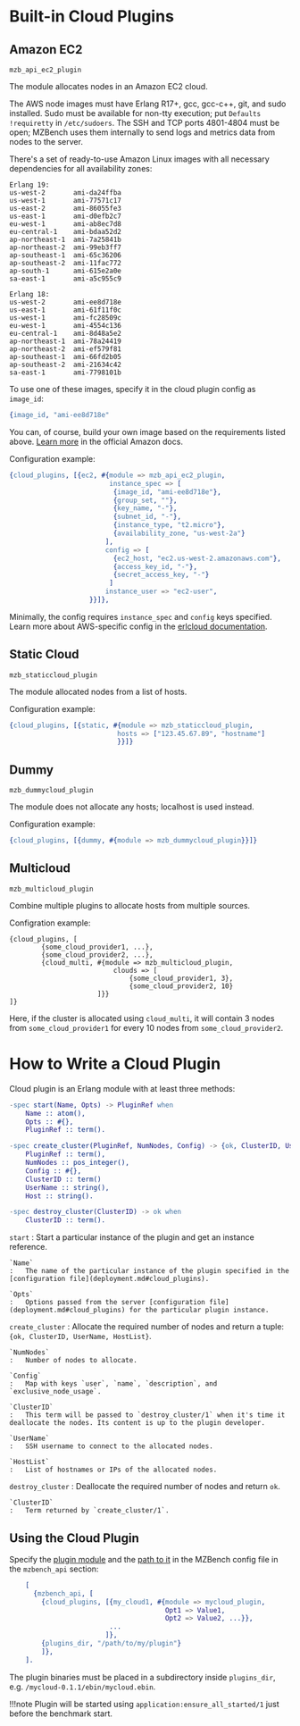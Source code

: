 # Built-in Cloud Plugins

## Amazon EC2

`mzb_api_ec2_plugin`

The module allocates nodes in an Amazon EC2 cloud.

The AWS node images must have Erlang R17+, gcc, gcc-c++, git, and sudo installed. Sudo must be available for non-tty execution; put `Defaults !requiretty` in `/etc/sudoers`. The SSH and TCP ports 4801-4804 must be open; MZBench uses them internally to send logs and metrics data from nodes to the server.

There's a set of ready-to-use Amazon Linux images with all necessary dependencies for all availability zones:

```
Erlang 19:
us-west-2       ami-da24ffba
us-west-1       ami-77571c17
us-east-2       ami-86055fe3
us-east-1       ami-d0efb2c7
eu-west-1       ami-ab8ec7d8
eu-central-1    ami-bdaa52d2
ap-northeast-1  ami-7a25841b
ap-northeast-2  ami-99eb3ff7
ap-southeast-1  ami-65c36206
ap-southeast-2  ami-11fac772
ap-south-1      ami-615e2a0e
sa-east-1       ami-a5c955c9

Erlang 18:
us-west-2       ami-ee8d718e
us-east-1       ami-61f11f0c
us-west-1       ami-fc28509c
eu-west-1       ami-4554c136
eu-central-1    ami-8d48a5e2
ap-northeast-1  ami-78a24419
ap-northeast-2  ami-ef579f81
ap-southeast-1  ami-66fd2b05
ap-southeast-2  ami-21634c42
sa-east-1       ami-7798101b
```

To use one of these images, specify it in the cloud plugin config as `image_id`:

```erlang
{image_id, "ami-ee8d718e"
```

You can, of course, build your own image based on the requirements listed above. [Learn more](http://docs.aws.amazon.com/AWSEC2/latest/UserGuide/AMIs.html#creating-an-ami) in the official Amazon docs.

Configuration example:

```erlang
{cloud_plugins, [{ec2, #{module => mzb_api_ec2_plugin,
                         instance_spec => [
                          {image_id, "ami-ee8d718e"},
                          {group_set, ""},
                          {key_name, "-"},
                          {subnet_id, "-"},
                          {instance_type, "t2.micro"},
                          {availability_zone, "us-west-2a"}
                        ],
                        config => [
                          {ec2_host, "ec2.us-west-2.amazonaws.com"},
                          {access_key_id, "-"},
                          {secret_access_key, "-"}
                         ]
                        instance_user => "ec2-user",
                    }}]},
```

Minimally, the config requires `instance_spec` and `config` keys specified. Learn more about AWS-specific config in the [erlcloud documentation](https://github.com/gleber/erlcloud).


## Static Cloud

`mzb_staticcloud_plugin`

The module allocated nodes from a list of hosts.

Configuration example:

```erlang
{cloud_plugins, [{static, #{module => mzb_staticcloud_plugin,
                           hosts => ["123.45.67.89", "hostname"]
                           }}]}
```


## Dummy

`mzb_dummycloud_plugin`

The module does not allocate any hosts; localhost is used instead.

Configuration example:

```erlang
{cloud_plugins, [{dummy, #{module => mzb_dummycloud_plugin}}]}
```


## Multicloud

`mzb_multicloud_plugin`

Combine multiple plugins to allocate hosts from multiple sources.

Configration example:

```
{cloud_plugins, [
        {some_cloud_provider1, ...},
        {some_cloud_provider2, ...},
        {cloud_multi, #{module => mzb_multicloud_plugin,
                          clouds => [
                              {some_cloud_provider1, 3},
                              {some_cloud_provider2, 10}
                      ]}}
]}
```

Here, if the cluster is allocated using `cloud_multi`, it will contain 3 nodes from `some_cloud_provider1` for every 10 nodes from `some_cloud_provider2`.


# How to Write a Cloud Plugin

Cloud plugin is an Erlang module with at least three methods:

```erlang
-spec start(Name, Opts) -> PluginRef when
    Name :: atom(),
    Opts :: #{},
    PluginRef :: term().

-spec create_cluster(PluginRef, NumNodes, Config) -> {ok, ClusterID, UserName, [Host]} when
    PluginRef :: term(),
    NumNodes :: pos_integer(),
    Config :: #{},
    ClusterID :: term()
    UserName :: string(),
    Host :: string().

-spec destroy_cluster(ClusterID) -> ok when
    ClusterID :: term().
```

`start`
:   Start a particular instance of the plugin and get an instance reference.

    `Name`
    :   The name of the particular instance of the plugin specified in the [configuration file](deployment.md#cloud_plugins).
    
    `Opts`
    :   Options passed from the server [configuration file](deployment.md#cloud_plugins) for the particular plugin instance.
    
`create_cluster`
:   Allocate the required number of nodes and return a tuple: `{ok, ClusterID, UserName, HostList}`.   
    
    `NumNodes`
    :   Number of nodes to allocate.
    
    `Config`
    :   Map with keys `user`, `name`, `description`, and `exclusive_node_usage`.

    `ClusterID`
    :   This term will be passed to `destroy_cluster/1` when it's time it deallocate the nodes. Its content is up to the plugin developer.

    `UserName`
    :   SSH username to connect to the allocated nodes.

    `HostList`
    :   List of hostnames or IPs of the allocated nodes.

`destroy_cluster`
:   Deallocate the required number of nodes and return `ok`.

    `ClusterID`
    :   Term returned by `create_cluster/1`.


## Using the Cloud Plugin

Specify the [plugin module](deployment.md#cloud_plugins) and the [path to it](deployment.md#plugins_dir) in the MZBench config file in the `mzbench_api` section:

```erlang
    [
      {mzbench_api, [
        {cloud_plugins, [{my_cloud1, #{module => mycloud_plugin,
                                       Opt1 => Value1,
                                       Opt2 => Value2, ...}},
                         ...
                        ]},
        {plugins_dir, "/path/to/my/plugin"}
        ]},
    ].
```

The plugin binaries must be placed in a subdirectory inside `plugins_dir`, e.g. `/mycloud-0.1.1/ebin/mycloud.ebin`.

!!!note
    Plugin will be started using `application:ensure_all_started/1` just before the benchmark start.